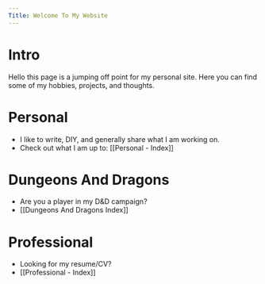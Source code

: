 ```yaml
---
Title: Welcome To My Website
---
```



# Intro
Hello this page is a jumping off point for my personal site. Here you can find some of my hobbies, projects, and thoughts.

# Personal
- I like to write, DIY, and generally share what I am working on. 
- Check out what I am up to: [[Personal - Index]]

# Dungeons And Dragons
- Are you a player in my D&D campaign?
- [[Dungeons And Dragons Index]]

# Professional
- Looking for my resume/CV? 
- [[Professional - Index]]







 